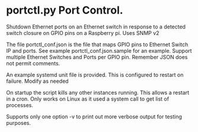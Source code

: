 # portctl.py Port Control. 

Shutdown Ethernet ports on an Ethernet switch in response to a detected 
switch closure on GPIO pins on a Raspberry pi. Uses SNMP v2

The file portctl_conf.json is the file that maps GPIO pins to 
Ethernet Switch IP and ports. See example portctl_conf.json.sample
for an example. Support multiple Ethernet Switches and Ports per
GPIO pin. Remember JSON does not permit comments. 

An example systemd unit file is provided. This is configured to 
restart on failure. Modify as needed

On startup the script kills any other instances running. This allows
a restart in a cron. Only works on Linux as it used a system call 
to get list of processes. 

Supports only one option -v to print out more verbose output for 
testing purposes. 
